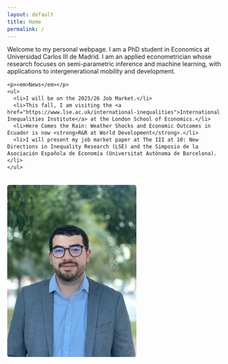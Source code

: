 ```yaml
---
layout: default
title: Home
permalink: /
---
```


<div style="display: flex; align-items: flex-start; gap: 20px; flex-wrap: wrap;">

  <div style="flex: 1; min-width: 250px;">
    Welcome to my personal webpage. I am a PhD student in Economics at Universidad Carlos III de Madrid. I am an applied econometrician whose research focuses on semi-parametric inference and machine learning, with applications to intergenerational mobility and development.<br>

    <p><em>News</em></p>
    <ul>
      <li>I will be on the 2025/26 Job Market.</li>
      <li>This fall, I am visiting the <a href="https://www.lse.ac.uk/international-inequalities">International Inequalities Institute</a> at the London School of Economics.</li>
      <li>Here Comes the Rain: Weather Shocks and Economic Outcomes in Ecuador is now <strong>R&R at World Development</strong>.</li>
      <li>I will present my job market paper at The III at 10: New Directions in Inequality Research (LSE) and the Simposio de la Asociación Española de Economía (Universitat Autònoma de Barcelona).</li>
    </ul>
  </div>

  <div style="flex-shrink: 0;">
    <img src="photo.jpg" alt="My Photo" style="width: 300px; height: auto; border-radius: 5px;">
  </div>

</div>


